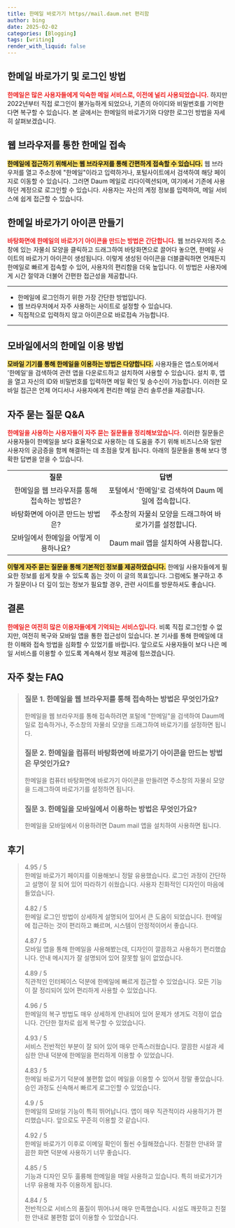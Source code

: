 ```yaml
---
title: 한메일 바로가기 https//mail.daum.net 편리함
author: bing
date: 2025-02-02
categories: [Blogging]
tags: [writing]
render_with_liquid: false
---
```



<h2 id='한메일_바로가기'>한메일 바로가기 및 로그인 방법</h2>

<p><b><span style="color: #ee2323;">한메일은 많은 사용자들에게 익숙한 메일 서비스로, 이전에 널리 사용되었습니다.</span></b> 하지만 2022년부터 직접 로그인이 불가능하게 되었으나, 기존의 아이디와 비밀번호를 기억한다면 복구할 수 있습니다. 본 글에서는 한메일의 바로가기와 다양한 로그인 방법을 자세히 살펴보겠습니다.</p>

<h2 id='웹_브라우저_접속방법'>웹 브라우저를 통한 한메일 접속</h2>

<p><b><span style="background-color: #ffe066;">한메일에 접근하기 위해서는 웹 브라우저를 통해 간편하게 접속할 수 있습니다.</span></b> 웹 브라우저를 열고 주소창에 "한메일"이라고 입력하거나, 포털사이트에서 검색하여 해당 페이지로 이동할 수 있습니다. 그러면 Daum 메일로 리다이렉션되며, 여기에서 기존에 사용하던 계정으로 로그인할 수 있습니다. 사용자는 자신의 계정 정보를 입력하여, 메일 서비스에 쉽게 접근할 수 있습니다. </p>

<h2 id='바로가기_아이콘_만들기'>한메일 바로가기 아이콘 만들기</h2>

<p><b><span style="color: #ee2323;">바탕화면에 한메일의 바로가기 아이콘을 만드는 방법은 간단합니다.</span></b> 웹 브라우저의 주소창에 있는 자물쇠 모양을 클릭하고 드래그하여 바탕화면으로 끌어다 놓으면, 한메일 사이트의 바로가기 아이콘이 생성됩니다. 이렇게 생성된 아이콘을 더블클릭하면 언제든지 한메일로 빠르게 접속할 수 있어, 사용자의 편리함을 더욱 높입니다. 이 방법은 사용자에게 시간 절약과 더불어 간편한 접근성을 제공합니다.</p>

<hr />

<ul>
    <li>한메일에 로그인하기 위한 가장 간단한 방법입니다.</li>
    <li>웹 브라우저에서 자주 사용하는 사이트로 설정할 수 있습니다.</li>
    <li>직접적으로 입력하지 않고 아이콘으로 바로접속 가능합니다.</li>
</ul>

<hr />

<h2 id='모바일_이용방법'>모바일에서의 한메일 이용 방법</h2>

<p><b><span style="background-color: #ffe066;">모바일 기기를 통해 한메일을 이용하는 방법은 다양합니다.</span></b> 사용자들은 앱스토어에서 '한메일'을 검색하여 관련 앱을 다운로드하고 설치하여 사용할 수 있습니다. 설치 후, 앱을 열고 자신의 ID와 비밀번호를 입력하면 메일 확인 및 송수신이 가능합니다. 이러한 모바일 접근은 언제 어디서나 사용자에게 편리한 메일 관리 솔루션을 제공합니다.</p>

<h2 id='자주묻는_질문'>자주 묻는 질문 Q&A</h2>

<p><b><span style="color: #ee2323;">한메일을 사용하는 사용자들이 자주 묻는 질문들을 정리해보았습니다.</span></b> 이러한 질문들은 사용자들이 한메일을 보다 효율적으로 사용하는 데 도움을 주기 위해 비즈니스와 일반 사용자의 궁금증을 함께 해결하는 데 초점을 맞게 됩니다. 아래의 질문들을 통해 보다 명확한 답변을 얻을 수 있습니다.</p>

<table>
    <tr>
        <td style="text-align: center; height: 17px;"><b>질문</b></td>
        <td style="text-align: center; height: 17px;"><b>답변</b></td>
    </tr>
    <tr>
        <td style="text-align: center; height: 17px;">한메일을 웹 브라우저를 통해 접속하는 방법은?</td>
        <td style="text-align: center; height: 17px;">포털에서 '한메일'로 검색하여 Daum 메일에 접속합니다.</td>
    </tr>
    <tr>
        <td style="text-align: center; height: 17px;">바탕화면에 아이콘 만드는 방법은?</td>
        <td style="text-align: center; height: 17px;">주소창의 자물쇠 모양을 드래그하여 바로가기를 설정합니다.</td>
    </tr>
    <tr>
        <td style="text-align: center; height: 17px;">모바일에서 한메일을 어떻게 이용하나요?</td>
        <td style="text-align: center; height: 17px;">Daum mail 앱을 설치하여 사용합니다.</td>
    </tr>
</table>

<p><b><span style="background-color: #ffe066;">이렇게 자주 묻는 질문을 통해 기본적인 정보를 제공하였습니다.</span></b> 한메일 사용자들에게 필요한 정보를 쉽게 찾을 수 있도록 돕는 것이 이 글의 목표입니다. 그럼에도 불구하고 추가 질문이나 더 깊이 있는 정보가 필요할 경우, 관련 사이트를 방문하셔도 좋습니다.</p>

<h2 id='결론'>결론</h2>

<p><b><span style="color: #ee2323;">한메일은 여전히 많은 이용자들에게 기억되는 서비스입니다.</span></b> 비록 직접 로그인할 수 없지만, 여전히 복구와 모바일 앱을 통한 접근성이 있습니다. 본 기사를 통해 한메일에 대한 이해와 접속 방법을 심화할 수 있었기를 바랍니다. 앞으로도 사용자들이 보다 나은 메일 서비스를 이용할 수 있도록 계속해서 정보 제공에 힘쓰겠습니다.</p>


<h2 id='자주_찾는_FAQ'>자주 찾는 FAQ</h2>
<div itemscope="" itemtype="https://schema.org/FAQPage"> 
<blockquote> 
<div itemscope="" itemprop="mainEntity" itemtype="https://schema.org/Question"> 
<h3 itemprop="name">질문 1. 한메일을 웹 브라우저를 통해 접속하는 방법은 무엇인가요?</h3> 
<div itemscope="" itemprop="acceptedAnswer" itemtype="https://schema.org/Answer"> 
<span itemprop="text"> 
<p>한메일을 웹 브라우저를 통해 접속하려면 포털에 "한메일"을 검색하여 Daum메일로 접속하거나, 주소창의 자물쇠 모양을 드래그하여 바로가기를 설정하면 됩니다.</p> 
</span> 
</div> 
</div> 
<div itemscope="" itemprop="mainEntity" itemtype="https://schema.org/Question"> 
<h3 itemprop="name">질문 2. 한메일을 컴퓨터 바탕화면에 바로가기 아이콘을 만드는 방법은 무엇인가요?</h3> 
<div itemscope="" itemprop="acceptedAnswer" itemtype="https://schema.org/Answer"> 
<span itemprop="text"> 
<p>한메일을 컴퓨터 바탕화면에 바로가기 아이콘을 만들려면 주소창의 자물쇠 모양을 드래그하여 바로가기를 설정하면 됩니다.</p> 
</span> 
</div> 
</div> 
<div itemscope="" itemprop="mainEntity" itemtype="https://schema.org/Question"> 
<h3 itemprop="name">질문 3. 한메일을 모바일에서 이용하는 방법은 무엇인가요?</h3> 
<div itemscope="" itemprop="acceptedAnswer" itemtype="https://schema.org/Answer"> 
<span itemprop="text"> 
<p>한메일을 모바일에서 이용하려면 Daum mail 앱을 설치하여 사용하면 됩니다.</p> 
</span> 
</div> 
</div> 
</blockquote> 
</div>
<h2 id='후기'>후기</h2>
<div itemscope itemtype="https://schema.org/Product">
  <blockquote>
  <div itemprop="review" itemscope itemtype="https://schema.org/Review">
      <div itemprop="reviewRating" itemscope itemtype="https://schema.org/Rating"> <span itemprop="ratingValue">4.95</span> / <span itemprop="bestRating">5</span> </div>
      <span itemprop="reviewBody">한메일 바로가기 페이지를 이용해보니 정말 유용했습니다. 로그인 과정이 간단하고 설명이 잘 되어 있어 따라하기 쉬웠습니다. 사용자 친화적인 디자인이 마음에 들었습니다.</span>
  </div>
  <br>
  <div itemprop="review" itemscope itemtype="https://schema.org/Review">
      <div itemprop="reviewRating" itemscope itemtype="https://schema.org/Rating"> <span itemprop="ratingValue">4.82</span> / <span itemprop="bestRating">5</span> </div>
      <span itemprop="reviewBody">한메일 로그인 방법이 상세하게 설명되어 있어서 큰 도움이 되었습니다. 한메일에 접근하는 것이 편리하고 빠르며, 시스템이 안정적이어서 좋습니다.</span>
  </div>
  <br>
  <div itemprop="review" itemscope itemtype="https://schema.org/Review">
      <div itemprop="reviewRating" itemscope itemtype="https://schema.org/Rating"> <span itemprop="ratingValue">4.87</span> / <span itemprop="bestRating">5</span> </div>
      <span itemprop="reviewBody">모바일 앱을 통해 한메일을 사용해봤는데, 디자인이 깔끔하고 사용하기 편리했습니다. 안내 메시지가 잘 설명되어 있어 잘못할 일이 없었습니다.</span>
  </div>
  <br>
  <div itemprop="review" itemscope itemtype="https://schema.org/Review">
      <div itemprop="reviewRating" itemscope itemtype="https://schema.org/Rating"> <span itemprop="ratingValue">4.89</span> / <span itemprop="bestRating">5</span> </div>
      <span itemprop="reviewBody">직관적인 인터페이스 덕분에 한메일에 빠르게 접근할 수 있었습니다. 모든 기능이 잘 정리되어 있어 편리하게 사용할 수 있었습니다.</span>
  </div>
  <br>
  <div itemprop="review" itemscope itemtype="https://schema.org/Review">
      <div itemprop="reviewRating" itemscope itemtype="https://schema.org/Rating"> <span itemprop="ratingValue">4.96</span> / <span itemprop="bestRating">5</span> </div>
      <span itemprop="reviewBody">한메일의 복구 방법도 매우 상세하게 안내되어 있어 문제가 생겨도 걱정이 없습니다. 간단한 절차로 쉽게 복구할 수 있었습니다.</span>
  </div>
  <br>
  <div itemprop="review" itemscope itemtype="https://schema.org/Review">
      <div itemprop="reviewRating" itemscope itemtype="https://schema.org/Rating"> <span itemprop="ratingValue">4.93</span> / <span itemprop="bestRating">5</span> </div>
      <span itemprop="reviewBody">서비스 전반적인 부분이 잘 되어 있어 매우 만족스러웠습니다. 깔끔한 시설과 세심한 안내 덕분에 한메일을 편리하게 이용할 수 있었습니다.</span>
  </div>
  <br>
  <div itemprop="review" itemscope itemtype="https://schema.org/Review">
      <div itemprop="reviewRating" itemscope itemtype="https://schema.org/Rating"> <span itemprop="ratingValue">4.83</span> / <span itemprop="bestRating">5</span> </div>
      <span itemprop="reviewBody">한메일 바로가기 덕분에 불편함 없이 메일을 이용할 수 있어서 정말 좋았습니다. 승인 과정도 신속해서 빠르게 로그인할 수 있었습니다.</span>
  </div>
  <br>
  <div itemprop="review" itemscope itemtype="https://schema.org/Review">
      <div itemprop="reviewRating" itemscope itemtype="https://schema.org/Rating"> <span itemprop="ratingValue">4.9</span> / <span itemprop="bestRating">5</span> </div>
      <span itemprop="reviewBody">한메일의 모바일 기능이 특히 뛰어납니다. 앱이 매우 직관적이라 사용하기가 편리했습니다. 앞으로도 꾸준히 이용할 것 같습니다.</span>
  </div>
  <br>
  <div itemprop="review" itemscope itemtype="https://schema.org/Review">
      <div itemprop="reviewRating" itemscope itemtype="https://schema.org/Rating"> <span itemprop="ratingValue">4.92</span> / <span itemprop="bestRating">5</span> </div>
      <span itemprop="reviewBody">한메일 바로가기 이후로 이메일 확인이 훨씬 수월해졌습니다. 친절한 안내와 깔끔한 화면 덕분에 사용하기 너무 좋습니다.</span>
  </div>
  <br>
  <div itemprop="review" itemscope itemtype="https://schema.org/Review">
      <div itemprop="reviewRating" itemscope itemtype="https://schema.org/Rating"> <span itemprop="ratingValue">4.85</span> / <span itemprop="bestRating">5</span> </div>
      <span itemprop="reviewBody">기능과 디자인 모두 훌륭해 한메일을 매일 사용하고 있습니다. 특히 바로가기가 너무 유용해 자주 이용하게 됩니다.</span>
  </div>
  <br>
  <div itemprop="review" itemscope itemtype="https://schema.org/Review">
      <div itemprop="reviewRating" itemscope itemtype="https://schema.org/Rating"> <span itemprop="ratingValue">4.84</span> / <span itemprop="bestRating">5</span> </div>
      <span itemprop="reviewBody">전반적으로 서비스의 품질이 뛰어나서 매우 만족했습니다. 시설도 깨끗하고 친절한 안내로 불편함 없이 이용할 수 있었습니다.</span>
  </div>
  </blockquote>
</div>
